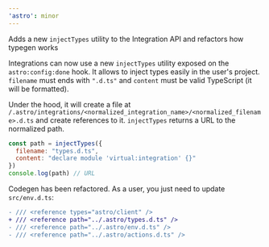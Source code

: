 ```yaml
---
'astro': minor
---
```


Adds a new `injectTypes` utility to the Integration API and refactors how typegen works

Integrations can now use a new `injectTypes` utility exposed on the `astro:config:done` hook. It allows to inject types easily in the user's project. `filename` must ends with `".d.ts"` and `content` must be valid TypeScript (it will be formatted).

Under the hood, it will create a file at `/.astro/integrations/<normalized_integration_name>/<normalized_filename>.d.ts` and create references to it. `injectTypes` returns a URL to the normalized path.

```js
const path = injectTypes({
  filename: "types.d.ts",
  content: "declare module 'virtual:integration' {}"
})
console.log(path) // URL
```

Codegen has been refactored. As a user, you just need to update `src/env.d.ts`:

```diff
- /// <reference types="astro/client" />
+ /// <reference path="../.astro/types.d.ts" />
- /// <reference path="../.astro/env.d.ts" />
- /// <reference path="../.astro/actions.d.ts" />
```